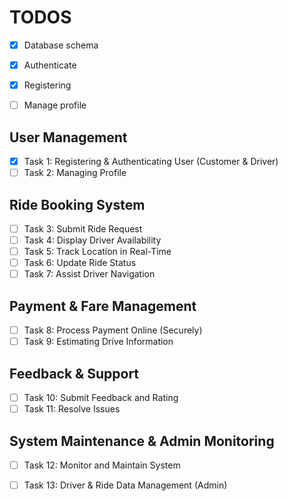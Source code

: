 # TODOS

- [x] Database schema
- [x] Authenticate
- [x] Registering 
- [ ] Manage profile


## User Management
- [x] Task 1: Registering & Authenticating User (Customer & Driver)  
- [ ] Task 2: Managing Profile  

## Ride Booking System
- [ ] Task 3: Submit Ride Request  
- [ ] Task 4: Display Driver Availability  
- [ ] Task 5: Track Location in Real-Time  
- [ ] Task 6: Update Ride Status  
- [ ] Task 7: Assist Driver Navigation  

## Payment & Fare Management
- [ ] Task 8: Process Payment Online (Securely)  
- [ ] Task 9: Estimating Drive Information  

## Feedback & Support
- [ ] Task 10: Submit Feedback and Rating  
- [ ] Task 11: Resolve Issues  

## System Maintenance & Admin Monitoring
- [ ] Task 12: Monitor and Maintain System  
- [ ] Task 13: Driver & Ride Data Management (Admin)  
 